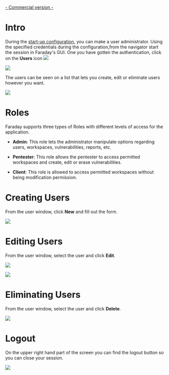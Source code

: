 [- Commercial version -](http://faradaysec.com/buy.html)

# Intro

During the [start-up configuration](https://github.com/infobyte/faraday/wiki/Start-up-Configuration-%28Faraday-Server%29), you can make a user administrator. Using the specified credentials during the configuration,from the navigator start the session in Faraday's GUI. One you have gotten the authentication, click on the **Users** icon ![](https://raw.github.com/wiki/infobyte/faraday/images/faraday_users_icono.png)

![](https://raw.github.com/wiki/infobyte/faraday/images/faraday_users_login.png)

The users can be seen on a list that lets you create, edit or eliminate users however you want.

![](https://raw.github.com/wiki/infobyte/faraday/images/faraday_users_list.png)

# Roles

Faraday supports three types of Roles with different levels of access for the application.

* **Admin**: This role lets the administrator manipulate options regarding users, workspaces, vulnerabilities, reports, etc.

* **Pentester**: This role allows the pentester to access permitted workspaces and create, edit or erase vulnerabilities.

* **Client**: This role is allowed to access permitted workspaces without being modification permission.

# Creating Users

From the user window, click **New** and fill out the form.

![](https://raw.github.com/wiki/infobyte/faraday/images/faraday_users_new.png)

# Editing Users

From the user window, select the user and click **Edit**.

![](https://raw.github.com/wiki/infobyte/faraday/images/faraday_users_prevedit.png)

![](https://raw.github.com/wiki/infobyte/faraday/images/faraday_users_edit.png)

# Eliminating Users

From the user window, select the user and click **Delete**.

![](https://raw.github.com/wiki/infobyte/faraday/images/faraday_users_delete.png)

# Logout

On the upper right hand part of the screen you can find the logout button so you can close your session.

![](https://raw.github.com/wiki/infobyte/faraday/images/faraday_users_logout.png)
 
